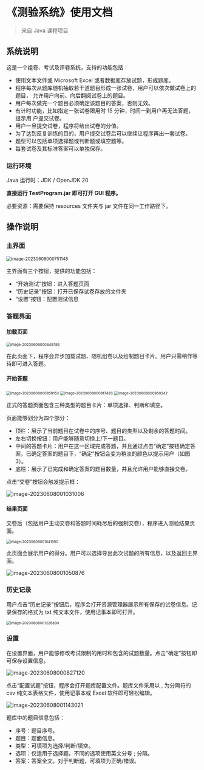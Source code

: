 # 《测验系统》使用文档

> 来自 Java 课程项目

## 系统说明

这是一个组卷、考试及评卷系统，支持的功能包括：

- 使用文本文件或 Microsoft Excel 或者数据库存放试题，形成题库。 
- 程序每次从题库随机抽取若干道题目形成一张试卷，用户可以依次做试卷上的题目， 允许用户向前、向后翻阅试卷上的题目。
- 用户每次做完一个题目必须确定该题目的答案，否则无效。
- 有计时功能，比如指定一张试卷限用时 15 分钟，时间一到用户再无法答题，提示用 户提交试卷。
- 用户一旦提交试卷，程序将给出试卷的分值。
- 为了达到反复训练的目的，用户提交试卷后可以继续让程序再出一套试卷。
- 题型可以包括单项选择题或判断题或填空题等。
- 每套试卷及其标准答案可以单独保存。

### 运行环境

Java 运行时：JDK / OpenJDK 20

**直接运行 TestProgram.jar 即可打开 GUI 程序。**

必要资源：需要保持 resources 文件夹与 jar 文件在同一工作路径下。

## 操作说明

### 主界面

<img src="README.assets\image-20230608000751148.png" alt="image-20230608000751148" style="zoom:80%;" />

主界面有三个按钮，提供的功能包括：

- “开始测试”按钮：进入答题页面
- “历史记录”按钮：打开已保存试卷存放的文件夹
- “设置”按钮：配置测试信息

### 答题界面

#### 加载页面

<img src="README.assets\image-20230608000849786.png" alt="image-20230608000849786" style="zoom: 67%;" />

在此页面下，程序会异步加载试题、随机组卷以及绘制题目卡片。用户只需稍作等待即可进入答题。

#### 开始答题

<img src="README.assets\image-20230608000859153.png" alt="image-20230608000859153" style="zoom: 67%;" />

<img src="README.assets\image-20230608000917483.png" alt="image-20230608000917483" style="zoom:67%;" />

<img src="README.assets\image-20230608000950242.png" alt="image-20230608000950242" style="zoom:67%;" />

正式的答题页面包含三种类型的题目卡片：单项选择、判断和填空。

页面能够划分为四个部分：

- 顶栏：展示了当前题目在试卷中的序号、题目的类型以及剩余的答题时间。
- 左右切换按钮：用户能够随意切换上/下一题目。
- 中间的答题卡片：用户在这一区域完成答题，并且通过点击“确定”按钮确定答案。已确定答案的题目下，“确定”按钮会变为稍淡的颜色以提示用户（如图3）。
- 底栏：展示了已完成和确定答案的题目数量，并且允许用户能够直接交卷。

点击“交卷”按钮会触发提示框：

![image-20230608001031006](README.assets\image-20230608001031006.png)

#### 结果页面

交卷后（包括用户主动交卷和答题时间耗尽后的强制交卷），程序进入测验结果页面。

<img src="README.assets\image-20230608001041590.png" alt="image-20230608001041590" style="zoom:67%;" />

此页面会展示用户的得分。用户可以选择导出此次试题的所有信息，以及返回主界面。

![image-20230608001050876](README.assets\image-20230608001050876.png)

### 历史记录

用户点击“历史记录”按钮后，程序会打开资源管理器展示所有保存的试卷信息。记录保存的格式为 txt 纯文本文件，使用记事本即可打开。

<img src="README.assets\image-20230608001226830.png" alt="image-20230608001226830" style="zoom:67%;" />

### 设置

在设置界面，用户能够修改考试限制的用时和包含的试题数量。点击“确定”按钮即可保存设置信息。

![image-20230608000827120](README.assets\image-20230608000827120.png)

点击“配置试题”按钮，程序会打开题库配置文件。题库文件采用以 , 为分隔符的 csv 纯文本表格文件，使用记事本或 Excel 软件即可轻松编辑。

![image-20230608001143021](README.assets\image-20230608001143021.png)

题库中的题目信息包括：

- 序号：题目序号。
- 题目：题面信息。
- 类型：可填项为选择/判断/填空。
- 选项：仅适用于选择题。不同的选项使用英文分号 ; 分隔。
- 答案：答案全文。对于判断题，可填项为正确/错误。
